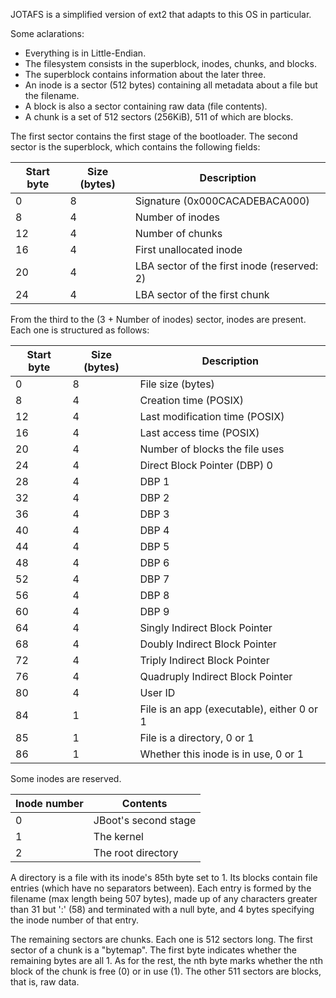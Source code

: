 JOTAFS is a simplified version of ext2 that adapts to this OS in particular.

Some aclarations:
- Everything is in Little-Endian.
- The filesystem consists in the superblock, inodes, chunks, and blocks.
- The superblock contains information about the later three.
- An inode is a sector (512 bytes) containing all metadata about a file but the filename.
- A block is also a sector containing raw data (file contents).
- A chunk is a set of 512 sectors (256KiB), 511 of which are blocks.

The first sector contains the first stage of the bootloader.
The second sector is the superblock, which contains the following fields:

| Start byte | Size (bytes) | Description |
| --- | --- | --- |
| 0   | 8   | Signature (0x000CACADEBACA000) |
| 8   | 4   | Number of inodes |
| 12   | 4   | Number of chunks |
| 16  | 4   | First unallocated inode |
| 20  | 4   | LBA sector of the first inode (reserved: 2) |
| 24  | 4   | LBA sector of the first chunk |

From the third to the (3 + Number of inodes) sector, inodes are present. Each one is structured as follows:

| Start byte | Size (bytes) | Description |
| --- | --- | --- |
| 0   | 8   | File size (bytes) |
| 8   | 4   | Creation time (POSIX) |
| 12  | 4   | Last modification time (POSIX) |
| 16  | 4   | Last access time (POSIX) |
| 20  | 4   | Number of blocks the file uses |
| 24  | 4   | Direct Block Pointer (DBP) 0 |
| 28  | 4   | DBP 1 |
| 32  | 4   | DBP 2 |
| 36  | 4   | DBP 3 |
| 40  | 4   | DBP 4 |
| 44  | 4   | DBP 5 |
| 48  | 4   | DBP 6 |
| 52  | 4   | DBP 7 |
| 56  | 4   | DBP 8 |
| 60  | 4   | DBP 9 |
| 64  | 4   | Singly Indirect Block Pointer |
| 68  | 4   | Doubly Indirect Block Pointer |
| 72  | 4   | Triply Indirect Block Pointer |
| 76  | 4   | Quadruply Indirect Block Pointer |
| 80  | 4   | User ID |
| 84  | 1   | File is an app (executable), either 0 or 1 |
| 85  | 1   | File is a directory, 0 or 1 |
| 86  | 1   | Whether this inode is in use, 0 or 1 |

Some inodes are reserved.

| Inode number | Contents |
| --- | --- |
| 0   | JBoot's second stage |
| 1   | The kernel |
| 2   | The root directory |

A directory is a file with its inode's 85th byte set to 1. Its blocks contain file entries (which have no separators between). Each entry is formed by the filename (max length being 507 bytes), made up of any characters greater than 31 but ':' (58) and terminated with a null byte, and 4 bytes specifying the inode number of that entry.

The remaining sectors are chunks. Each one is 512 sectors long. The first sector of a chunk is a "bytemap". The first byte indicates whether the remaining bytes are all 1. As for the rest, the nth byte marks whether the nth block of the chunk is free (0) or in use (1). The other 511 sectors are blocks, that is, raw data.
